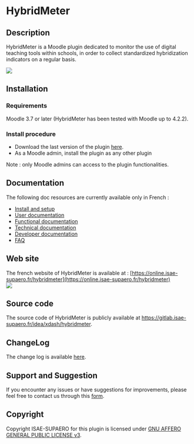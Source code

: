 # HybridMeter

## Description
HybridMeter is a Moodle plugin dedicated to monitor the use of digital teaching tools within schools, 
in order to collect standardized hybridization indicators on a regular basis.

![](https://t2594656.p.clickup-attachments.com/t2594656/0d25ea82-ff6e-4643-b73f-b43d6cf6bc72/image.png)

## Installation
### Requirements
Moodle 3.7 or later (HybridMeter has been tested with Moodle up to 4.2.2).
### Install procedure
* Download the last version of the plugin [here](https://online.isae-supaero.fr/resources/hybridmeter/download/report_hybridmeter.zip).
* As a Moodle admin, install the plugin as any other plugin

Note : only Moodle admins can access to the plugin functionalities.

## Documentation
The following doc resources are currently available only in French :
* [Install and setup](doc/doc_installation.md)
* [User documentation](doc/doc_utilisateur.md)
* [Functional documentation](doc/doc_fonctionnelle.md)
* [Technical documentation](doc/doc_technique.md)
* [Developer documentation](doc/doc_developpeur.md)
* [FAQ](doc/faq.md)

## Web site
The french website of HybridMeter is available at : [https://online.isae-supaero.fr/hybridmeter](https://online.isae-supaero.fr/hybridmeter) \
[![](https://t2594656.p.clickup-attachments.com/t2594656/02a2acc8-fd84-4d24-9e1a-299262ff2ce0/HybridmeterWebsite.png)](https://online.isae-supaero.fr/hybridmeter)

## Source code
The source code of HybridMeter is publicly available at https://gitlab.isae-supaero.fr/idea/xdash/hybridmeter.

## ChangeLog
The change log is available [here](https://doc.clickup.com/d/h/2f5v0-8568/7b507d8c7c54778).

## Support and Suggestion
If you encounter any issues or have suggestions for improvements, please feel free to contact us through this
[form](https://forms.clickup.com/f/2f5v0-8508/5SDCGICT8X4L037TAF).



## Copyright
Copyright ISAE-SUPAERO for this plugin is licensed under [GNU AFFERO GENERAL PUBLIC LICENSE v3](LICENSE.md).